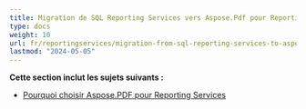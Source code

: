 ```yaml
---
title: Migration de SQL Reporting Services vers Aspose.Pdf pour Reporting Services
type: docs
weight: 10
url: fr/reportingservices/migration-from-sql-reporting-services-to-aspose-pdf-for-reporting-services/
lastmod: "2024-05-05"
---
```


**Cette section inclut les sujets suivants :**

- [Pourquoi choisir Aspose.PDF pour Reporting Services](/pdf/reportingservices/why-choose-aspose-pdf-for-reporting-services/)